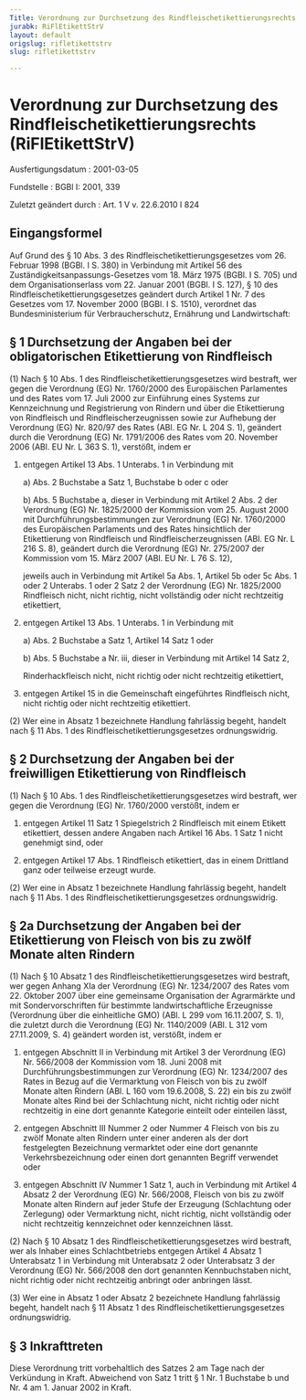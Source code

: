 ```yaml
---
Title: Verordnung zur Durchsetzung des Rindfleischetikettierungsrechts
jurabk: RiFlEtikettStrV
layout: default
origslug: rifletikettstrv
slug: rifletikettstrv

---
```


# Verordnung zur Durchsetzung des Rindfleischetikettierungsrechts (RiFlEtikettStrV)

Ausfertigungsdatum
:   2001-03-05

Fundstelle
:   BGBl I: 2001, 339

Zuletzt geändert durch
:   Art. 1 V v. 22.6.2010 I 824


## Eingangsformel

Auf Grund des § 10 Abs. 3 des Rindfleischetikettierungsgesetzes vom
26\. Februar 1998 (BGBl. I S. 380) in Verbindung mit Artikel 56 des
Zuständigkeitsanpassungs-Gesetzes vom 18. März 1975 (BGBl. I S. 705)
und dem Organisationserlass vom 22. Januar 2001 (BGBl. I S. 127), § 10
des Rindfleischetikettierungsgesetzes geändert durch Artikel 1 Nr. 7
des Gesetzes vom 17. November 2000 (BGBl. I S. 1510), verordnet das
Bundesministerium für Verbraucherschutz, Ernährung und Landwirtschaft:


## § 1 Durchsetzung der Angaben bei der obligatorischen Etikettierung von Rindfleisch

(1) Nach § 10 Abs. 1 des Rindfleischetikettierungsgesetzes wird
bestraft, wer gegen die Verordnung (EG) Nr. 1760/2000 des Europäischen
Parlamentes und des Rates vom 17. Juli 2000 zur Einführung eines
Systems zur Kennzeichnung und Registrierung von Rindern und über die
Etikettierung von Rindfleisch und Rindfleischerzeugnissen sowie zur
Aufhebung der Verordnung (EG) Nr. 820/97 des Rates (ABl. EG Nr. L 204
S. 1), geändert durch die Verordnung (EG) Nr. 1791/2006 des Rates vom
20\. November 2006 (ABl. EU Nr. L 363 S. 1), verstößt, indem er

1.  entgegen Artikel 13 Abs. 1 Unterabs. 1 in Verbindung mit

    a)  Abs. 2 Buchstabe a Satz 1, Buchstabe b oder c oder


    b)  Abs. 5 Buchstabe a, dieser in Verbindung mit Artikel 2 Abs. 2 der
        Verordnung (EG) Nr. 1825/2000 der Kommission vom 25. August 2000 mit
        Durchführungsbestimmungen zur Verordnung (EG) Nr. 1760/2000 des
        Europäischen Parlaments und des Rates hinsichtlich der Etikettierung
        von Rindfleisch und Rindfleischerzeugnissen (ABl. EG Nr. L 216 S. 8),
        geändert durch die Verordnung (EG) Nr. 275/2007 der Kommission vom 15.
        März 2007 (ABl. EU Nr. L 76 S. 12),




    jeweils auch in Verbindung mit Artikel 5a Abs. 1, Artikel 5b oder 5c
    Abs. 1 oder 2 Unterabs. 1 oder 2 Satz 2 der Verordnung (EG) Nr.
    1825/2000 Rindfleisch nicht, nicht richtig, nicht vollständig oder
    nicht rechtzeitig etikettiert,


2.  entgegen Artikel 13 Abs. 1 Unterabs. 1 in Verbindung mit

    a)  Abs. 2 Buchstabe a Satz 1, Artikel 14 Satz 1 oder


    b)  Abs. 5 Buchstabe a Nr. iii, dieser in Verbindung mit Artikel 14 Satz
        2,




    Rinderhackfleisch nicht, nicht richtig oder nicht rechtzeitig
    etikettiert,


3.  entgegen Artikel 15 in die Gemeinschaft eingeführtes Rindfleisch
    nicht, nicht richtig oder nicht rechtzeitig etikettiert.




(2) Wer eine in Absatz 1 bezeichnete Handlung fahrlässig begeht,
handelt nach § 11 Abs. 1 des Rindfleischetikettierungsgesetzes
ordnungswidrig.


## § 2 Durchsetzung der Angaben bei der freiwilligen Etikettierung von Rindfleisch

(1) Nach § 10 Abs. 1 des Rindfleischetikettierungsgesetzes wird
bestraft, wer gegen die Verordnung (EG) Nr. 1760/2000 verstößt, indem
er

1.  entgegen Artikel 11 Satz 1 Spiegelstrich 2 Rindfleisch mit einem
    Etikett etikettiert, dessen andere Angaben nach Artikel 16 Abs. 1 Satz
    1 nicht genehmigt sind, oder


2.  entgegen Artikel 17 Abs. 1 Rindfleisch etikettiert, das in einem
    Drittland ganz oder teilweise erzeugt wurde.




(2) Wer eine in Absatz 1 bezeichnete Handlung fahrlässig begeht,
handelt nach § 11 Abs. 1 des Rindfleischetikettierungsgesetzes
ordnungswidrig.


## § 2a Durchsetzung der Angaben bei der Etikettierung von Fleisch von bis zu zwölf Monate alten Rindern

(1) Nach § 10 Absatz 1 des Rindfleischetikettierungsgesetzes wird
bestraft, wer gegen Anhang XIa der Verordnung (EG) Nr. 1234/2007 des
Rates vom 22. Oktober 2007 über eine gemeinsame Organisation der
Agrarmärkte und mit Sondervorschriften für bestimmte
landwirtschaftliche Erzeugnisse (Verordnung über die einheitliche GMO)
(ABl. L 299 vom 16.11.2007, S. 1), die zuletzt durch die Verordnung
(EG) Nr. 1140/2009 (ABl. L 312 vom 27.11.2009, S. 4) geändert worden
ist, verstößt, indem er

1.  entgegen Abschnitt II in Verbindung mit Artikel 3 der Verordnung (EG)
    Nr. 566/2008 der Kommission vom 18. Juni 2008 mit
    Durchführungsbestimmungen zur Verordnung (EG) Nr. 1234/2007 des Rates
    in Bezug auf die Vermarktung von Fleisch von bis zu zwölf Monate alten
    Rindern (ABl. L 160 vom 19.6.2008, S. 22) ein bis zu zwölf Monate
    altes Rind bei der Schlachtung nicht, nicht richtig oder nicht
    rechtzeitig in eine dort genannte Kategorie einteilt oder einteilen
    lässt,


2.  entgegen Abschnitt III Nummer 2 oder Nummer 4 Fleisch von bis zu zwölf
    Monate alten Rindern unter einer anderen als der dort festgelegten
    Bezeichnung vermarktet oder eine dort genannte Verkehrsbezeichnung
    oder einen dort genannten Begriff verwendet oder


3.  entgegen Abschnitt IV Nummer 1 Satz 1, auch in Verbindung mit Artikel
    4 Absatz 2 der Verordnung (EG) Nr. 566/2008, Fleisch von bis zu zwölf
    Monate alten Rindern auf jeder Stufe der Erzeugung (Schlachtung oder
    Zerlegung) oder Vermarktung nicht, nicht richtig, nicht vollständig
    oder nicht rechtzeitig kennzeichnet oder kennzeichnen lässt.




(2) Nach § 10 Absatz 1 des Rindfleischetikettierungsgesetzes wird
bestraft, wer als Inhaber eines Schlachtbetriebs entgegen Artikel 4
Absatz 1 Unterabsatz 1 in Verbindung mit Unterabsatz 2 oder
Unterabsatz 3 der Verordnung (EG) Nr. 566/2008 den dort genannten
Kennbuchstaben nicht, nicht richtig oder nicht rechtzeitig anbringt
oder anbringen lässt.

(3) Wer eine in Absatz 1 oder Absatz 2 bezeichnete Handlung fahrlässig
begeht, handelt nach § 11 Absatz 1 des
Rindfleischetikettierungsgesetzes ordnungswidrig.


## § 3 Inkrafttreten

Diese Verordnung tritt vorbehaltlich des Satzes 2 am Tage nach der
Verkündung in Kraft. Abweichend von Satz 1 tritt § 1 Nr. 1 Buchstabe b
und Nr. 4 am 1. Januar 2002 in Kraft.

